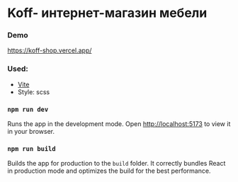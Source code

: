 # Koff- интернет-магазин мебели

### Demo

https://koff-shop.vercel.app/

### Used:

- [Vite](https://vitejs.dev/)
- Style: scss


### `npm run dev`

Runs the app in the development mode.
Open [http://localhost:5173](http://localhost:5173) to view it in your browser.

### `npm run build`

Builds the app for production to the `build` folder.
It correctly bundles React in production mode and optimizes the build for the best performance.
